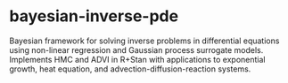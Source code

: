 # bayesian-inverse-pde
Bayesian framework for solving inverse problems in differential equations using non-linear regression and Gaussian process surrogate models. Implements HMC and ADVI in R+Stan with applications to exponential growth, heat equation, and advection-diffusion-reaction systems.
